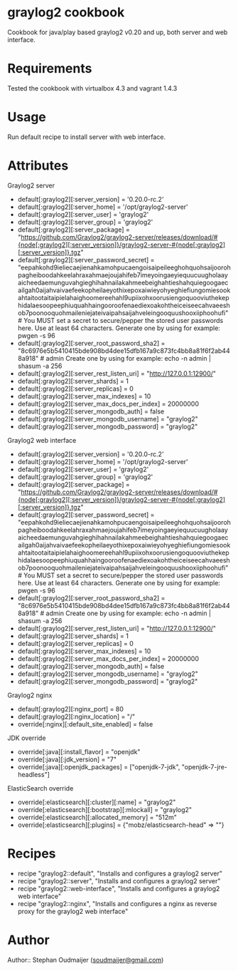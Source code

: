# graylog2 cookbook

Cookbook for java/play based graylog2 v0.20 and up, both server and web interface.

# Requirements

Tested the cookbook with virtualbox 4.3 and vagrant 1.4.3

# Usage

Run default recipe to install server with web interface.

# Attributes

Graylog2 server

* default[:graylog2][:server_version] = '0.20.0-rc.2'
* default[:graylog2][:server_home] = '/opt/graylog2-server'
* default[:graylog2][:server_user] = 'graylog2'
* default[:graylog2][:server_group] = 'graylog2'
* default[:graylog2][:server_package] = "https://github.com/Graylog2/graylog2-server/releases/download/#{node[:graylog2][:server_version]}/graylog2-server-#{node[:graylog2][:server_version]}.tgz"
* default[:graylog2][:server_password_secret] = "eepahkohd9ieliecaejienahkamohpucaengoisaipeileeghohquohsaijoorohpagheiboodahkeelahraxahmaejoujahifeb7imeyoingaeyiequucuugholaayaicheedaemunguvahgieghihahnailakahmeebeighahtieshahquiegoogaecailgah0aijahvaivaefeekopheilaeyothixepoxaiwieyohyeghiefiungomiesookahtaitootaitaipielahaighoomereehahl9upiixohxoorusiengoquooviuthekephidalaesoopeephiuquahhaingooroofenaediexoakohtheiceiseecahvaeeshob7poonooquohmaileniejateivaipahsaijahveleingooquushooxiiphoohufi" # You MUST set a secret to secure/pepper the stored user passwords here. Use at least 64 characters. Generate one by using for example: pwgen -s 96
* default[:graylog2][:server_root_password_sha2] = "8c6976e5b5410415bde908bd4dee15dfb167a9c873fc4bb8a81f6f2ab448a918" # admin Create one by using for example: echo -n admin | shasum -a 256
* default[:graylog2][:server_rest_listen_uri] = "http://127.0.0.1:12900/"
* default[:graylog2][:server_shards] = 1
* default[:graylog2][:server_replicas] = 0
* default[:graylog2][:server_max_indexes] = 10
* default[:graylog2][:server_max_docs_per_index] = 20000000
* default[:graylog2][:server_mongodb_auth] = false
* default[:graylog2][:server_mongodb_username] = "graylog2"
* default[:graylog2][:server_mongodb_password] = "graylog2"

Graylog2 web interface

* default[:graylog2][:server_version] = '0.20.0-rc.2'
* default[:graylog2][:server_home] = '/opt/graylog2-server'
* default[:graylog2][:server_user] = 'graylog2'
* default[:graylog2][:server_group] = 'graylog2'
* default[:graylog2][:server_package] = "https://github.com/Graylog2/graylog2-server/releases/download/#{node[:graylog2][:server_version]}/graylog2-server-#{node[:graylog2][:server_version]}.tgz"
* default[:graylog2][:server_password_secret] = "eepahkohd9ieliecaejienahkamohpucaengoisaipeileeghohquohsaijoorohpagheiboodahkeelahraxahmaejoujahifeb7imeyoingaeyiequucuugholaayaicheedaemunguvahgieghihahnailakahmeebeighahtieshahquiegoogaecailgah0aijahvaivaefeekopheilaeyothixepoxaiwieyohyeghiefiungomiesookahtaitootaitaipielahaighoomereehahl9upiixohxoorusiengoquooviuthekephidalaesoopeephiuquahhaingooroofenaediexoakohtheiceiseecahvaeeshob7poonooquohmaileniejateivaipahsaijahveleingooquushooxiiphoohufi" # You MUST set a secret to secure/pepper the stored user passwords here. Use at least 64 characters. Generate one by using for example: pwgen -s 96
* default[:graylog2][:server_root_password_sha2] = "8c6976e5b5410415bde908bd4dee15dfb167a9c873fc4bb8a81f6f2ab448a918" # admin Create one by using for example: echo -n admin | shasum -a 256
* default[:graylog2][:server_rest_listen_uri] = "http://127.0.0.1:12900/"
* default[:graylog2][:server_shards] = 1
* default[:graylog2][:server_replicas] = 0
* default[:graylog2][:server_max_indexes] = 10
* default[:graylog2][:server_max_docs_per_index] = 20000000
* default[:graylog2][:server_mongodb_auth] = false
* default[:graylog2][:server_mongodb_username] = "graylog2"
* default[:graylog2][:server_mongodb_password] = "graylog2"

Graylog2 nginx

* default[:graylog2][:nginx_port] = 80
* default[:graylog2][:nginx_location] = "/"
* override[:nginx][:default_site_enabled] = false

JDK override

* override[:java][:install_flavor] = "openjdk"
* override[:java][:jdk_version] = "7"
* override[:java][:openjdk_packages] = ["openjdk-7-jdk", "openjdk-7-jre-headless"]

ElasticSearch override

* override[:elasticsearch][:cluster][:name] = "graylog2"
* override[:elasticsearch][:bootstrap][:mlockall] = "graylog2"
* override[:elasticsearch][:allocated_memory] = "512m"
* override[:elasticsearch][:plugins] = {"mobz/elasticsearch-head" => ""}

# Recipes

* recipe "graylog2::default", "Installs and configures a graylog2 server"
* recipe "graylog2::server", "Installs and configures a graylog2 server"
* recipe "graylog2::web-interface", "Installs and configures a graylog2 web interface"
* recipe "graylog2::nginx", "Installs and configures a nginx as reverse proxy for the graylog2 web interface"

# Author

Author:: Stephan Oudmaijer (soudmaijer@gmail.com)
